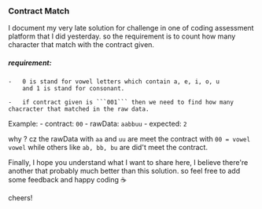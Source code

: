 ### Contract Match

I document my very late solution for challenge in one of coding assessment platform that I did yesterday.
so the requirement is to count how many character that match with the contract given.

##### requirement: 
    
    -   0 is stand for vowel letters which contain a, e, i, o, u
        and 1 is stand for consonant.
    
    -   if contract given is ```001``` then we need to find how many chacracter that matched in the raw data.

Example:
    - contract:  ```00```
    - rawData: ```aabbuu```
    - expected: ```2```

why ? cz the rawData with ```aa``` and ```uu``` are meet the contract with ```00 = vowel vowel```
while others like ```ab, bb, bu``` are did't meet the contract.

Finally, I hope you understand what I want to share here, 
I believe there're another that probably much better than this solution.
so feel free to add some feedback and happy coding ☕

cheers!